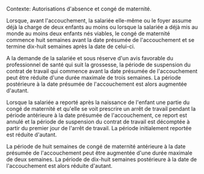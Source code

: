 Contexte: Autorisations d'absence et congé de maternité.

Lorsque, avant l'accouchement, la salariée elle-même ou le foyer assume déjà la charge de deux enfants au moins ou lorsque la salariée a déjà mis au monde au moins deux enfants nés viables, le congé de maternité commence huit semaines avant la date présumée de l'accouchement et se termine dix-huit semaines après la date de celui-ci.

A la demande de la salariée et sous réserve d'un avis favorable du professionnel de santé qui suit la grossesse, la période de suspension du contrat de travail qui commence avant la date présumée de l'accouchement peut être réduite d'une durée maximale de trois semaines. La période postérieure à la date présumée de l'accouchement est alors augmentée d'autant.

Lorsque la salariée a reporté après la naissance de l'enfant une partie du congé de maternité et qu'elle se voit prescrire un arrêt de travail pendant la période antérieure à la date présumée de l'accouchement, ce report est annulé et la période de suspension du contrat de travail est décomptée à partir du premier jour de l'arrêt de travail. La période initialement reportée est réduite d'autant.

La période de huit semaines de congé de maternité antérieure à la date présumée de l'accouchement peut être augmentée d'une durée maximale de deux semaines. La période de dix-huit semaines postérieure à la date de l'accouchement est alors réduite d'autant.